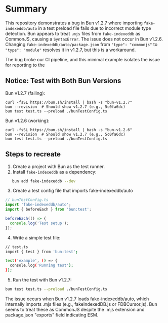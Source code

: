
# Summary

This repository demonstrates a bug in Bun v1.2.7 where importing `fake-indexeddb/auto` in a test preload file fails due to incorrect module type detection. Bun appears to treat `.mjs` files from `fake-indexeddb` as CommonJS, causing a `SyntaxError`. The issue does not occur in Bun v1.2.6. Changing `fake-indexeddb/auto/package.json` from `"type": "commonjs"` to `"type": "module"` resolves it in v1.2.7, but this is a workaround.

The bug broke our CI pipeline, and this minimal example isolates the issue for reporting to the

## Notice: Test with Both Bun Versions

Bun v1.2.7 (failing):

```
curl -fsSL https://bun.sh/install | bash -s "bun-v1.2.7"
bun --revision  # Should show v1.2.7 (e.g., 5c0fa6dc)
bun test test.ts --preload ./bunTestConfig.ts
```

Bun v1.2.6 (working):

```
curl -fsSL https://bun.sh/install | bash -s "bun-v1.2.6"
bun --revision  # Should show v1.2.7 (e.g., 5c0fa6dc)
bun test test.ts --preload ./bunTestConfig.ts
```

## Steps to recreate

1. Create a project with Bun as the test runner.
2. Install `fake-indexeddb` as a dependency:

```bash
   bun add fake-indexeddb --dev
```

3. Create a test config file that imports fake-indexeddb/auto

```javascript
// bunTestConfig.ts
import 'fake-indexeddb/auto';
import { beforeEach } from 'bun:test';

beforeEach(() => {
  console.log('Test setup');
});
```

4. Write a simple test file:

```bash
// test.ts
import { test } from 'bun:test';

test('example', () => {
  console.log('Running test');
});
```

5. Run the test with Bun v1.2.7:

```bash
bun test test.ts --preload ./bunTestConfig.ts
```

The issue occurs when Bun v1.2.7 loads fake-indexeddb/auto, which internally imports .mjs files (e.g., fakeIndexedDB.js or FDBCursor.js). Bun seems to treat these as CommonJS despite the .mjs extension and package.json "exports" field indicating ESM.
